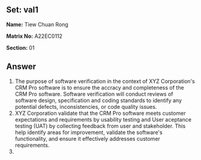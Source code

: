 ## Set: val1

**Name:** Tiew Chuan Rong

**Matrix No:** A22EC0112

**Section:** 01

## Answer
1. The purpose of software verification in the context of XYZ Corporation's CRM Pro software is to ensure the accracy and completeness of the CRM Pro software. Software verification will conduct reviews of software design, specification and coding standards to identify  any potential defects, inconsistencies, or code quality issues.
2. XYZ Corporation validate that the CRM Pro software meets customer expectations and requirements by usability testing and User aceptance testing (UAT) by collecting feedback from user and stakeholder. This help identify areas for improvement, validate the software's functionality, and ensure it effectively addresses customer requirements.
3. 
